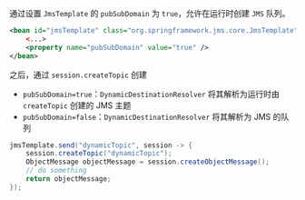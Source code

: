 通过设置 `JmsTemplate` 的 `pubSubDomain` 为 `true`，允许在运行时创建 `JMS` 队列。

```xml
<bean id="jmsTemplate" class="org.springframework.jms.core.JmsTemplate">
    <...>
    <property name="pubSubDomain" value="true" />
</bean>
```

之后，通过 `session.createTopic` 创建

* `pubSubDomain=true`：`DynamicDestinationResolver` 将其解析为运行时由 `createTopic` 创建的 JMS 主题
* `pubSubDomain=false`：`DynamicDestinationResolver` 将其解析为 JMS 的队列

```java
jmsTemplate.send("dynamicTopic", session -> {
    session.createTopic("dynamicTopic");
    ObjectMessage objectMessage = session.createObjectMessage();
    // do something
    return objectMessage;
});
```

